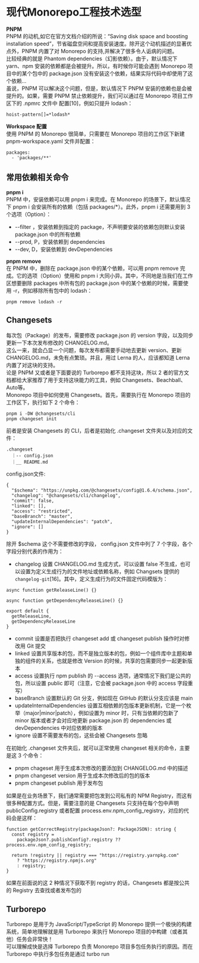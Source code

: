 # 现代Monorepo工程技术选型
**PNPM**  
PNPM 的动机,如它在官方文档介绍的所说：“Saving disk space and boosting installation speed”，节省磁盘空间和提高安装速度。除开这个动机描述的显著优点外，PNPM 内置了对 Monorepo 的支持,并解决了很多令人诟病的问题。  
比较经典的就是 Phantom dependencies（幻影依赖）。由于，默认情况下 yarn、npm 安装的依赖都是会被提升。所以，有时候你可能会遇到 Monorepo 项目中的某个包中的 package.json 没有安装这个依赖，结果实际代码中却使用了这个依赖...  
虽说，PNPM 可以解决这个问题，但是，默认情况下 PNPM 安装的依赖也是会被提升的。如果，需要 PNPM 禁止依赖提升，我们可以通过在 Monorepo 项目工作区下的 .npmrc 文件中 配置[10]，例如只提升 lodash：  
``` 
hoist-pattern[]=*lodash*
```
**Workspace 配置**  
使用 PNPM 的 Monorepo 很简单，只需要在 Monorepo 项目的工作区下新建 pnpm-workspace.yaml 文件并配置：  
``` 
packages:
  - 'packages/**'
```
## 常用依赖相关命令
**pnpm i**  
PNPM 中，安装依赖可以用 pnpm i 来完成。在 Monorepo 的场景下，默认情况下 pnpm i 会安装所有的依赖（包括 packages/*）。此外，pnpm i 还需要用到 3 个选项（Option）：  
- --filter <package>，安装依赖到指定的 package，不声明要安装的依赖包则默认安装 package.json 中的所有依赖
- --prod, P，安装依赖到 dependencies
- --dev, D，安装依赖到 devDependencies

**pnpm remove**  
在 PNPM 中，删除在 package.json 中的某个依赖，可以用 pnpm remove 完成。它的选项（Option）使用和 pnpm i 大同小异。其中，不同地是当我们在工作区想要删除 packages 中所有包的 package.json 中的某个依赖的时候，需要使用 -r，例如移除所有包中的 lodash：  
``` 
pnpm remove lodash -r
```

## Changesets
每次包（Package）的发布，需要修改 package.json 的 version 字段，以及同步更新一下本次发布修改的 CHANGELOG.md。  
这么一来，就会凸显一个问题，每次发布都需要手动地去更新 version、更新 CHANGELOG.md，未免有点繁琐。并且，用过 Lerna 的人，应该都知道 Lerna 内置了对这块的支持。  
论是 PNPM 又或者是下面要说的 Turborepo 都不支持这块，所以 2 者的官方文档都给大家推荐了用于支持这块能力的工具，例如 Changesets、Beachball、Auto等。  
Monorepo 项目中如何使用 Changesets。首先，需要执行在 Monorepo 项目的工作区下，执行如下 2 个命令：  
``` 
pnpm i -DW @changesets/cli
pnpm changeset init
```
前者是安装 Changesets 的 CLI，后者是初始化 .changeset 文件夹以及对应的文件：  
``` 
.changeset
  ｜-- config.json
  ｜__ README.md
```
config.json文件:  
``` 
{
  "$schema": "https://unpkg.com/@changesets/config@1.6.4/schema.json",
  "changelog": "@changesets/cli/changelog",
  "commit": false,
  "linked": [],
  "access": "restricted",
  "baseBranch": "master",
  "updateInternalDependencies": "patch",
  "ignore": []
}
```
除开 $schema 这个不需要修改的字段， config.json 文件中列了 7 个字段，各个字段分别代表的作用为：  
- changelog 设置 CHANGELOG.md 生成方式，可以设置 false 不生成，也可以设置为定义生成行为的文件地址或依赖名称，例如 Changsets 提供的 `changelog-git`[16]。其中，定义生成行为的文件固定代码模版为：
``` 
async function getReleaseLine() {}

async function getDependencyReleaseLine() {}

export default {
  getReleaseLine,
  getDependencyReleaseLine
}
```
- commit 设置是否把执行 changeset add 或 changeset publish 操作时对修改用 Git 提交
- linked 设置共享版本的包，而不是独立版本的包，例如一个组件库中主题和单独的组件的关系，也就是修改 Version 的时候，共享的包需要同步一起更新版本
- access 设置执行 npm publish 的 --access 选项，通常情况下我们是公共的包，所以设置 public 即可（注意，它会被 package.json 中的 access 字段重写）
- baseBranch 设置默认的 Git 分支，例如现在 GitHub 的默认分支应该是 main
- updateInternalDependencies 设置互相依赖的包版本更新机制，它是一个枚举（major|minor|patch），例如设置为 minor 时，只有当依赖的包新了 minor 版本或者才会对应地更新 package.json 的 dependencies 或 devDependencies 中对应依赖的版本
- ignore 设置不需要发布的包，这些会被 Changesets 忽略

在初始化 .changeset 文件夹后，就可以正常使用 changeset 相关的命令，主要是这 3 个命令：  
- pnpm chageset 用于生成本次修改的要添加到 CHANGELOG.md 中的描述
- pnpm changeset version 用于生成本次修改后的包的版本
- pnpm changeset publish 用于发布包

如果是在业务场景下，我们通常需要把包发到公司私有的 NPM Registry，而这有很多种配置方式。但是，需要注意的是 Changesets 只支持在每个包中声明 publicConfig.registry 或者配置 process.env.npm_config_registry，对应的代码会是这样：  
``` 
function getCorrectRegistry(packageJson?: PackageJSON): string {
  const registry =
    packageJson?.publishConfig?.registry ?? process.env.npm_config_registry;

  return !registry || registry === "https://registry.yarnpkg.com"
    ? "https://registry.npmjs.org"
    : registry;
}
```
如果在前面说的这 2 种情况下获取不到 registry 的话，Changesets 都是按公共的 Registry 去查找或者发布包的  
## Turborepo
Turborepo 是用于为 JavaScript/TypeScript 的 Monorepo 提供一个极快的构建系统，简单地理解就是用 Turborepo 来执行 Monorepo 项目的中构建（或者其他）任务会非常快！  
可以理解成快是选择 Turborepo 负责 Monorepo 项目多包任务执行的原因。而在 Turborepo 中执行多包任务是通过 turbo run <script>。不过，turbo run 和 lerna run 直接使用有所不同，它需要配置 turbo.json 文件，注册每个需要执行的 script 命令。  
在 Turborepo 中有个 Pipelines的概念，它是由 turbo.json 文件中的 pipline 字段的配置描述，它会在执行 turbo run 命令的时候，根据对应的配置进行有序的执行和缓存输出的文件。  
通常情况下我们一个 Monorepo 项目中的每个包可能会有 dev、build、test、clean 等 4 个命令，那么对应的 turbo.json 的配置会是这样：  
``` 
{
  "pipeline": {
    "build": {
      "dependsOn": ["^build"],
      "outputs": ["dist/**"]
    },
    "clean": {
      "dependsOn": ["^clean"]
    },
    "test": {
      "dependsOn": ["build"， "lint"]
    },
    "dev": {
      "cache": false
    }
  }
}
```
可以看到，pipeline 中的每个 key 则对应着每个需要执行的 turbo run 命令的名称，其中 dependsOn、outputs、cache 等 3 个字段分别作用为：  
- dependsOn 表示当前命令所依赖的命令，^ 表示 dependencies 和 devDependencies 的所有依赖都执行完 build，才执行 build
- outputs 表示命令执行输出的文件缓存目录，例如我们常见的 dist、coverage 等
- cache 表示是否缓存，通常我们执行 dev 命令的时候会结合 watch 模式，所以这种情况下关闭掉缓存比较切合实际需求

这样一来，就可以使用诸如 turbo run build test 的命令，它则会按 pipeline 的配置依次执行对应的命令。
当然，如果你想每个命令都支持单独执行，可以直接配置为 {} 即可。此外，如果要使用 turbo run 命令，还需要在 package.json 中声明 packageManage 字段为指定的包管理工具及版本，例如 "packageManager": "pnpm@6.30.0"。

原文:   
[现代 Monorepo 工程技术选型，聊聊我的思考](https://mp.weixin.qq.com/s/-6OSeoJUlzI7qkkcDrYNcQ)
